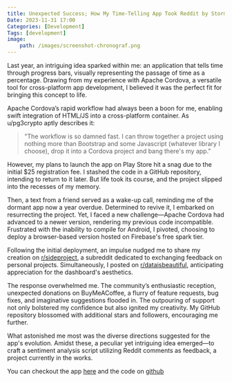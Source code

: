 ```yaml
---
title: Unexpected Success; How My Time-Telling App Took Reddit by Storm
Date: 2023-11-31 17:00
Categories: [Development]
Tags: [development]
image:
    path: /images/screenshot-chronograf.png
---
```


Last year, an intriguing idea sparked within me: an application that tells time through progress bars, visually representing the passage of time as a percentage. Drawing from my experience with Apache Cordova, a versatile tool for cross-platform app development, I believed it was the perfect fit for bringing this concept to life.

Apache Cordova’s rapid workflow had always been a boon for me, enabling swift integration of HTML/JS into a cross-platform container. As u/pg3crypto aptly describes it: 

> "The workflow is so damned fast. I can throw together a project using nothing more than Bootstrap and some Javascript (whatever library I choose), drop it into a Cordova project and bang there's my app."

However, my plans to launch the app on Play Store hit a snag due to the initial $25 registration fee. I stashed the code in a GitHub repository, intending to return to it later. But life took its course, and the project slipped into the recesses of my memory.

Then, a text from a friend served as a wake-up call, reminding me of the dormant app now a year overdue. Determined to revive it, I embarked on resurrecting the project. Yet, I faced a new challenge—Apache Cordova had advanced to a newer version, rendering my previous code incompatible. Frustrated with the inability to compile for Android, I pivoted, choosing to deploy a browser-based version hosted on Firebase's free spark tier.

Following the initial deployment, an impulse nudged me to share my creation on [r/sideproject](https://old.reddit.com/r/SideProject/comments/186rbl4/if_you_need_an_intuitive_way_of_telling_time/), a subreddit dedicated to exchanging feedback on personal projects. Simultaneously, I posted on [r/dataisbeautiful](https://old.reddit.com/r/dataisbeautiful/comments/186xl36/oc_created_this_webapp_to_show_you_how_much_time/), anticipating appreciation for the dashboard's aesthetics.

The response overwhelmed me. The community’s enthusiastic reception, unexpected donations on BuyMeACoffee, a flurry of feature requests, bug fixes, and imaginative suggestions flooded in. The outpouring of support not only bolstered my confidence but also ignited my creativity. My GitHub repository blossomed with additional stars and followers, encouraging me further.

What astonished me most was the diverse directions suggested for the app's evolution. Amidst these, a peculiar yet intriguing idea emerged—to craft a sentiment analysis script utilizing Reddit comments as feedback, a project currently in the works.

You can checkout the app [here](https://chronograff.web.app/) and the code on [github](https://github.com/munabedan/chronograf)